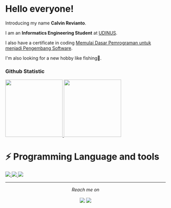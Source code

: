 # Hello everyone! 

Introducing my name **Calvin Revianto**.<br>

I am an **Informatics Engineering Student** at [UDINUS](https://dinus.ac.id/en/).<br>

I also have a certificate in coding [Memulai Dasar Pemrograman untuk menjadi Pengembang Software](https://www.dicoding.com/certificates/1RXY1JYO9PVM).<br>

I'm also looking for a new hobby like fishing🎣.<br>

### Github Statistic
<p align="left">
<a href="https://github.com/calvinrev20">
  <img height="180em" src="https://github-readme-stats-eight-theta.vercel.app/api?username=penuliscode&show_icons=true&theme=algolia&include_all_commits=true&count_private=true"/>
  <img height="180em" src="https://github-readme-stats-eight-theta.vercel.app/api/top-langs/?username=penuliscode&layout=compact&theme=algolia"/>
</a>
</p>

# ⚡ Programming Language and tools
<p align="left">
  <a href="https://github.com/harish-sethuraman/readme-components">
<img  src="https://readme-components.vercel.app/api?component=logo&fill=black&logo=javascript&svgfill=f6df1c">
</a>
 <a href="https://github.com/harish-sethuraman/readme-components">
 <img  src="https://readme-components.vercel.app/api?component=logo&fill=black&logo=node.js&svgfill=659b60">
</a>
<a href="https://github.com/harish-sethuraman/readme-components">
<img  src="https://readme-components.vercel.app/api?component=logo&fill=black&logo=github">
</a>
</p>

<hr>
<p align="center">
   <i>Reach me on </i>
   <br>
  <br>
<a target="_blank" href="https://www.linkedin.com/in/calvin-revianto-1413152ba"><img src="https://img.shields.io/badge/-LinkedIn-0077B5?style=for-the-badge&logo=Linkedin&logoColor=white"></img></a>
<a target="_blank" href="mailto:calvinjepara20@gmail.com"><img src="https://img.shields.io/badge/-Gmail-D14836?style=for-the-badge&logo=Gmail&logoColor=white"></img></a>
</p>



<!--
**calvinrev20/calvinrev20** is a ✨ _special_ ✨ repository because its `README.md` (this file) appears on your GitHub profile.

Here are some ideas to get you started:

- 🔭 I’m currently working on ...
- 🌱 I’m currently learning ...
- 👯 I’m looking to collaborate on ...
- 🤔 I’m looking for help with ...
- 💬 Ask me about ...
- 📫 How to reach me: ...
- 😄 Pronouns: ...
- ⚡ Fun fact: ...
-->
